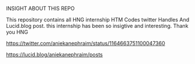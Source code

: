 INSIGHT ABOUT THIS REPO

This repository contains all HNG internship HTM Codes twitter Handles
And Lucid.blog post.
this internship has been so insigtive and interesting. Thank you HNG





https://twitter.com/aniekanephraim/status/1164663751100047360

https://lucid.blog/aniekanephraim/posts
